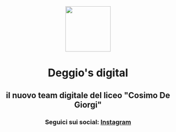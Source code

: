 <div align=center>

<img src="https://avatars.githubusercontent.com/u/119079769?s=200&v=4" width=120px> 

# **Deggio's digital**

## il nuovo team digitale del liceo "Cosimo De Giorgi"

### Seguici sui social: [Instagram](https://www.instagram.com/deggios_digital/)

</div>

